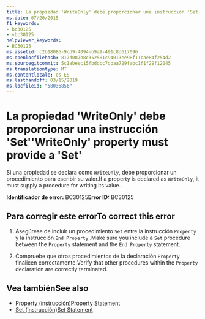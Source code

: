 ```yaml
---
title: La propiedad 'WriteOnly' debe proporcionar una instrucción 'Set'
ms.date: 07/20/2015
f1_keywords:
- bc30125
- vbc30125
helpviewer_keywords:
- BC30125
ms.assetid: c2b18086-9cd9-4094-b9a9-491c8d617096
ms.openlocfilehash: 817d087b8c352581c94013ee98f11cae84f254d2
ms.sourcegitcommit: 5c1abeec15fbddcc7dbaa729fabc1f1f29f12045
ms.translationtype: MT
ms.contentlocale: es-ES
ms.lasthandoff: 03/15/2019
ms.locfileid: "58036856"
---
```

# <a name="writeonly-property-must-provide-a-set"></a><span data-ttu-id="efd6b-102">La propiedad 'WriteOnly' debe proporcionar una instrucción 'Set'</span><span class="sxs-lookup"><span data-stu-id="efd6b-102">'WriteOnly' property must provide a 'Set'</span></span>
<span data-ttu-id="efd6b-103">Si una propiedad se declara como `WriteOnly`, debe proporcionar un procedimiento para escribir su valor.</span><span class="sxs-lookup"><span data-stu-id="efd6b-103">If a property is declared as `WriteOnly`, it must supply a procedure for writing its value.</span></span>  
  
 <span data-ttu-id="efd6b-104">**Identificador de error:** BC30125</span><span class="sxs-lookup"><span data-stu-id="efd6b-104">**Error ID:** BC30125</span></span>  
  
## <a name="to-correct-this-error"></a><span data-ttu-id="efd6b-105">Para corregir este error</span><span class="sxs-lookup"><span data-stu-id="efd6b-105">To correct this error</span></span>  
  
1.  <span data-ttu-id="efd6b-106">Asegúrese de incluir un procedimiento `Set` entre la instrucción `Property` y la instrucción `End Property` .</span><span class="sxs-lookup"><span data-stu-id="efd6b-106">Make sure you include a `Set` procedure between the `Property` statement and the `End Property` statement.</span></span>  
  
2.  <span data-ttu-id="efd6b-107">Compruebe que otros procedimientos de la declaración `Property` finalicen correctamente.</span><span class="sxs-lookup"><span data-stu-id="efd6b-107">Verify that other procedures within the `Property` declaration are correctly terminated.</span></span>  
  
## <a name="see-also"></a><span data-ttu-id="efd6b-108">Vea también</span><span class="sxs-lookup"><span data-stu-id="efd6b-108">See also</span></span>

- [<span data-ttu-id="efd6b-109">Property (instrucción)</span><span class="sxs-lookup"><span data-stu-id="efd6b-109">Property Statement</span></span>](../../visual-basic/language-reference/statements/property-statement.md)
- [<span data-ttu-id="efd6b-110">Set (instrucción)</span><span class="sxs-lookup"><span data-stu-id="efd6b-110">Set Statement</span></span>](../../visual-basic/language-reference/statements/set-statement.md)
